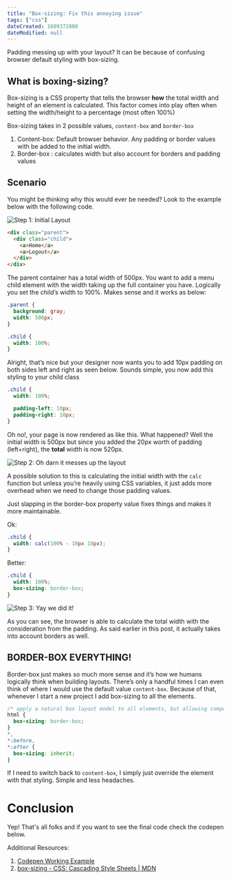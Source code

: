 ```yaml
---
title: "Box-sizing: Fix this annoying issue"
tags: ["css"]
dateCreated: 1609372800
dateModified: null
---
```


Padding messing up with your layout? It can be because of confusing browser default styling with box-sizing.

## What is boxing-sizing?

Box-sizing is a CSS property that tells the browser **how** the total width and height of an element is calculated. This factor comes into play often when setting the width/height to a percentage (most often 100%)

Box-sizing takes in 2 possible values, `content-box` and `border-box`

1. Content-box: Default browser behavior. Any padding or border values with be added to the initial width.
2. Border-box : calculates width but also account for borders and padding values

## Scenario

You might be thinking why this would ever be needed? Look to the example below with the following code.

![Step 1: Initial Layout](https://user-images.githubusercontent.com/14298038/103330613-25929a00-4a17-11eb-86e3-acfb82b6233a.png)

```html
<div class="parent">
  <div class="child">
    <a>Home</a>
    <a>Logout</a>
  </div>
</div>
```

The parent container has a total width of 500px. You want to add a menu child element with the width taking up the full container you have. Logically you set the child’s width to 100%. Makes sense and it works as below:

```css
.parent {
  background: gray;
  width: 500px;
}

.child {
  width: 100%;
}
```

Alright, that’s nice but your designer now wants you to add 10px padding on both sides left and right as seen below. Sounds simple, you now add this styling to your child class

```css
.child {
  width: 100%;

  padding-left: 10px;
  padding-right: 10px;
}
```

Oh no!, your page is now rendered as like this. What happened? Well the initial width is 500px but since you added the 20px worth of padding (left+right), the **total** width is now 520px.

![Step 2: Oh darn it messes up the layout](https://user-images.githubusercontent.com/14298038/103330529-bddc4f00-4a16-11eb-8e2b-0214880d43e0.png)

A possible solution to this is calculating the initial width with the `calc` function but unless you’re heavily using CSS variables, it just adds more overhead when we need to change those padding values.

Just slapping in the border-box property value fixes things and makes it more maintainable.

Ok:

```css
.child {
  width: calc(100% - 10px 10px);
}
```

Better:

```css
.child {
  width: 100%;
  box-sizing: border-box;
}
```

![Step 3: Yay we did it!](https://user-images.githubusercontent.com/14298038/103330658-5d014680-4a17-11eb-83e3-1ac7f0e27274.png)

As you can see, the browser is able to calculate the total width with the consideration from the padding. As said earlier in this post, it actually takes into account borders as well.

## BORDER-BOX EVERYTHING!

Border-box just makes so much more sense and it’s how we humans logically think when building layouts. There’s only a handful times I can even think of where I would use the default value `content-box`. Because of that, whenever I start a new project I add box-sizing to all the elements.

```css
/* apply a natural box layout model to all elements, but allowing components to change */
html {
  box-sizing: border-box;
}
*,
*:before,
*:after {
  box-sizing: inherit;
}
```

If I need to switch back to `content-box`, I simply just override the element with that styling. Simple and less headaches.

# Conclusion

Yep! That's all folks and if you want to see the final code check the codepen below.

Additional Resources:

1. [Codepen Working Example](https://codepen.io/toshiru/pen/VwKQZgN)
2. [box-sizing - CSS: Cascading Style Sheets | MDN](https://developer.mozilla.org/en-US/docs/Web/CSS/box-sizing)
